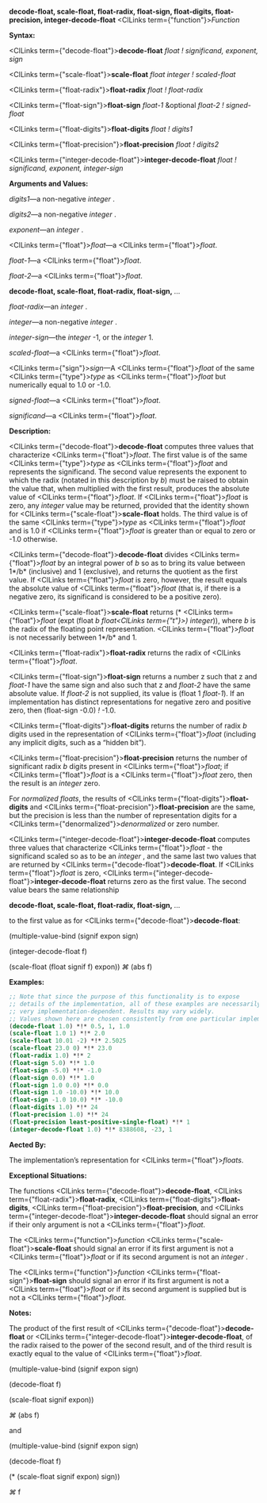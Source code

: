 **decode-float, scale-float, float-radix, float-sign, float-digits, float-precision, integer-decode-float** <ClLinks  term={"function"}><i>Function</i></ClLinks> 



**Syntax:** 



<ClLinks  term={"decode-float"}><b>decode-float</b></ClLinks> *float ! significand, exponent, sign* 



<ClLinks  term={"scale-float"}><b>scale-float</b></ClLinks> *float integer ! scaled-float* 



<ClLinks  term={"float-radix"}><b>float-radix</b></ClLinks> *float ! float-radix* 



<ClLinks  term={"float-sign"}><b>float-sign</b></ClLinks> *float-1* &amp;optional *float-2 ! signed-float* 



<ClLinks  term={"float-digits"}><b>float-digits</b></ClLinks> *float ! digits1* 



<ClLinks  term={"float-precision"}><b>float-precision</b></ClLinks> *float ! digits2* 



<ClLinks  term={"integer-decode-float"}><b>integer-decode-float</b></ClLinks> *float ! significand, exponent, integer-sign* 



**Arguments and Values:** 



*digits1*—a non-negative *integer* . 



*digits2*—a non-negative *integer* . 



*exponent*—an *integer* . 



<ClLinks  term={"float"}><i>float</i></ClLinks>—a <ClLinks  term={"float"}><i>float</i></ClLinks>. 



*float-1*—a <ClLinks  term={"float"}><i>float</i></ClLinks>. 



*float-2*—a <ClLinks  term={"float"}><i>float</i></ClLinks>. 







 



 



**decode-float, scale-float, float-radix, float-sign,** *...* 



*float-radix*—an *integer* . 



*integer*—a non-negative *integer* . 



*integer-sign*—the *integer* -1, or the *integer* 1. 



*scaled-float*—a <ClLinks  term={"float"}><i>float</i></ClLinks>. 



<ClLinks  term={"sign"}><i>sign</i></ClLinks>—A <ClLinks  term={"float"}><i>float</i></ClLinks> of the same <ClLinks  term={"type"}><i>type</i></ClLinks> as <ClLinks  term={"float"}><i>float</i></ClLinks> but numerically equal to 1.0 or -1.0. 



*signed-float*—a <ClLinks  term={"float"}><i>float</i></ClLinks>. 



*significand*—a <ClLinks  term={"float"}><i>float</i></ClLinks>. 



**Description:** 



<ClLinks  term={"decode-float"}><b>decode-float</b></ClLinks> computes three values that characterize <ClLinks  term={"float"}><i>float</i></ClLinks>. The first value is of the same <ClLinks  term={"type"}><i>type</i></ClLinks> as <ClLinks  term={"float"}><i>float</i></ClLinks> and represents the significand. The second value represents the exponent to which the radix (notated in this description by *b*) must be raised to obtain the value that, when multiplied with the first result, produces the absolute value of <ClLinks  term={"float"}><i>float</i></ClLinks>. If <ClLinks  term={"float"}><i>float</i></ClLinks> is zero, any *integer* value may be returned, provided that the identity shown for <ClLinks  term={"scale-float"}><b>scale-float</b></ClLinks> holds. The third value is of the same <ClLinks  term={"type"}><i>type</i></ClLinks> as <ClLinks  term={"float"}><i>float</i></ClLinks> and is 1.0 if <ClLinks  term={"float"}><i>float</i></ClLinks> is greater than or equal to zero or -1.0 otherwise. 



<ClLinks  term={"decode-float"}><b>decode-float</b></ClLinks> divides <ClLinks  term={"float"}><i>float</i></ClLinks> by an integral power of *b* so as to bring its value between 1*/b* (inclusive) and 1 (exclusive), and returns the quotient as the first value. If <ClLinks  term={"float"}><i>float</i></ClLinks> is zero, however, the result equals the absolute value of <ClLinks  term={"float"}><i>float</i></ClLinks> (that is, if there is a negative zero, its significand is considered to be a positive zero). 



<ClLinks  term={"scale-float"}><b>scale-float</b></ClLinks> returns (\* <ClLinks  term={"float"}><i>float</i></ClLinks> (expt (float *b float<ClLinks  term={"t"}><i>) </i></ClLinks>integer*)), where *b* is the radix of the floating point representation. <ClLinks  term={"float"}><i>float</i></ClLinks> is not necessarily between 1*/b* and 1. 



<ClLinks  term={"float-radix"}><b>float-radix</b></ClLinks> returns the radix of <ClLinks  term={"float"}><i>float</i></ClLinks>. 



<ClLinks  term={"float-sign"}><b>float-sign</b></ClLinks> returns a number z such that z and *float-1* have the same sign and also such that z and *float-2* have the same absolute value. If *float-2* is not supplied, its value is (float 1 *float-1*). If an implementation has distinct representations for negative zero and positive zero, then (float-sign -0.0) *!* -1.0. 



<ClLinks  term={"float-digits"}><b>float-digits</b></ClLinks> returns the number of radix *b* digits used in the representation of <ClLinks  term={"float"}><i>float</i></ClLinks> (including any implicit digits, such as a “hidden bit”). 



<ClLinks  term={"float-precision"}><b>float-precision</b></ClLinks> returns the number of significant radix *b* digits present in <ClLinks  term={"float"}><i>float</i></ClLinks>; if <ClLinks  term={"float"}><i>float</i></ClLinks> is a <ClLinks  term={"float"}><i>float</i></ClLinks> zero, then the result is an *integer* zero. 



For *normalized floats*, the results of <ClLinks  term={"float-digits"}><b>float-digits</b></ClLinks> and <ClLinks  term={"float-precision"}><b>float-precision</b></ClLinks> are the same, but the precision is less than the number of representation digits for a <ClLinks  term={"denormalized"}><i>denormalized</i></ClLinks> or zero number. 



<ClLinks  term={"integer-decode-float"}><b>integer-decode-float</b></ClLinks> computes three values that characterize <ClLinks  term={"float"}><i>float</i></ClLinks> - the significand scaled so as to be an *integer* , and the same last two values that are returned by <ClLinks  term={"decode-float"}><b>decode-float</b></ClLinks>. If <ClLinks  term={"float"}><i>float</i></ClLinks> is zero, <ClLinks  term={"integer-decode-float"}><b>integer-decode-float</b></ClLinks> returns zero as the first value. The second value bears the same relationship 







 



 



**decode-float, scale-float, float-radix, float-sign,** *...* 



to the first value as for <ClLinks  term={"decode-float"}><b>decode-float</b></ClLinks>: 



(multiple-value-bind (signif expon sign) 



(integer-decode-float f) 



(scale-float (float signif f) expon)) *⌘* (abs f) 



**Examples:**
```lisp
;; Note that since the purpose of this functionality is to expose 
;; details of the implementation, all of these examples are necessarily 
;; very implementation-dependent. Results may vary widely. 
;; Values shown here are chosen consistently from one particular implementation. (decode-float .5) *!* 0.5, 0, 1.0 
(decode-float 1.0) *!* 0.5, 1, 1.0 
(scale-float 1.0 1) *!* 2.0 
(scale-float 10.01 -2) *!* 2.5025 
(scale-float 23.0 0) *!* 23.0 
(float-radix 1.0) *!* 2 
(float-sign 5.0) *!* 1.0 
(float-sign -5.0) *!* -1.0 
(float-sign 0.0) *!* 1.0 
(float-sign 1.0 0.0) *!* 0.0 
(float-sign 1.0 -10.0) *!* 10.0 
(float-sign -1.0 10.0) *!* -10.0 
(float-digits 1.0) *!* 24 
(float-precision 1.0) *!* 24 
(float-precision least-positive-single-float) *!* 1 
(integer-decode-float 1.0) *!* 8388608, -23, 1 
```
**Aected By:** 



The implementation’s representation for <ClLinks  term={"float"}><i>floats</i></ClLinks>. 



**Exceptional Situations:** 



The functions <ClLinks  term={"decode-float"}><b>decode-float</b></ClLinks>, <ClLinks  term={"float-radix"}><b>float-radix</b></ClLinks>, <ClLinks  term={"float-digits"}><b>float-digits</b></ClLinks>, <ClLinks  term={"float-precision"}><b>float-precision</b></ClLinks>, and <ClLinks  term={"integer-decode-float"}><b>integer-decode-float</b></ClLinks> should signal an error if their only argument is not a <ClLinks  term={"float"}><i>float</i></ClLinks>. 



The <ClLinks  term={"function"}><i>function</i></ClLinks> <ClLinks  term={"scale-float"}><b>scale-float</b></ClLinks> should signal an error if its first argument is not a <ClLinks  term={"float"}><i>float</i></ClLinks> or if its second argument is not an *integer* . 



The <ClLinks  term={"function"}><i>function</i></ClLinks> <ClLinks  term={"float-sign"}><b>float-sign</b></ClLinks> should signal an error if its first argument is not a <ClLinks  term={"float"}><i>float</i></ClLinks> or if its second argument is supplied but is not a <ClLinks  term={"float"}><i>float</i></ClLinks>. 



**Notes:** 



The product of the first result of <ClLinks  term={"decode-float"}><b>decode-float</b></ClLinks> or <ClLinks  term={"integer-decode-float"}><b>integer-decode-float</b></ClLinks>, of the radix raised to the power of the second result, and of the third result is exactly equal to the value of <ClLinks  term={"float"}><i>float</i></ClLinks>. 



(multiple-value-bind (signif expon sign) 







 



 



(decode-float f) 



(scale-float signif expon)) 



*⌘* (abs f) 



and 



(multiple-value-bind (signif expon sign) 



(decode-float f) 



(\* (scale-float signif expon) sign)) 



*⌘* f 



